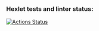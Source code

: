 ### Hexlet tests and linter status:
[![Actions Status](https://github.com/PIDOR234/qa-engineer-project-84/actions/workflows/hexlet-check.yml/badge.svg)](https://github.com/PIDOR234/qa-engineer-project-84/actions)